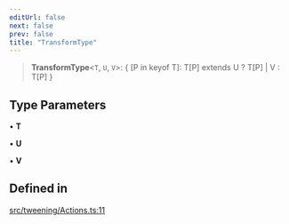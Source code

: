 ```yaml
---
editUrl: false
next: false
prev: false
title: "TransformType"
---
```


> **TransformType**\<`T`, `U`, `V`\>: \{ \[P in keyof T\]: T\[P\] extends U ? T\[P\] \| V : T\[P\] \}

## Type Parameters

• **T**

• **U**

• **V**

## Defined in

[src/tweening/Actions.ts:11](https://github.com/agargaro/three.ez/blob/6a659b7871154988e88d8973e76bf92863e7cc6e/src/tweening/Actions.ts#L11)

